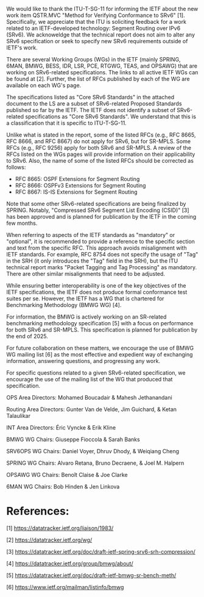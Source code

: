 We would like to thank the ITU-T-SG-11 for informing the IETF about the new work item
QSTR.MVC "Method for Verifying Conformance to SRv6" [1]. Specifically, we appreciate
that the ITU is soliciting feedback for a work related to an IETF-developed
technology: Segment Routing over IPv6 (SRv6). We acknoweldge that the technical report
does not aim to alter any SRv6 specification or seek to specify new SRv6 requirements outside of IETF's work.

There are several Working Groups (WGs) in the IETF 
(mainly SPRING, 6MAN, BMWG, BESS, IDR, LSR, PCE, RTGWG, TEAS, and OPSAWG) that are working
on SRv6-related specifications. The links to all active IETF WGs can be found at [2].
Further, the list of RFCs published by each of the WG are available on each WG's page.

The specifications listed as "Core SRv6 Standards" in the attached document to
the LS are a subset of SRv6-related Proposed Standards published so far by the IETF. The IETF does not
identify a subset of SRv6-related specifications as "Core SRv6 Standards". We understand that this is
a classification that it is specific to ITU-T-SG-11. 

Unlike what is stated in the report, some of the listed RFCs (e.g., RFC 8665, RFC 8666, and RFC 8667) do not
apply for SRv6, but for SR-MPLS. Some RFCs (e.g., RFC 9256) apply for both SRv6 and SR-MPLS.
A review of the RFCs listed on the WGs pages will provide information on their applicability to SRv6.
Also, the name of some of the listed RFCs should be corrected as follows:

   * RFC 8665: OSPF Extensions for Segment Routing
   * RFC 8666: OSPFv3 Extensions for Segment Routing
   * RFC 8667: IS-IS Extensions for Segment Routing

Note that some other SRv6-related specifications are being finalized by SPRING.
Notably, "Compressed SRv6 Segment List Encoding (CSID)" [3] has been approved
and is planned for publication by the IETF in the coming few months.

When referring to aspects of the IETF standards as "mandatory" or "optional", it is recommended to 
provide a reference to the specific section and text from the specific RFC. This approach
avoids misalignment with IETF standards. For example, RFC 8754 does not specify the usage of "Tag" in 
the SRH (it only introduces the "Tag" field in the SRH), but the ITU technical report marks 
"Packet Tagging and Tag Processing" as mandatory. There are other similar misalignments that need to be
adjusted.

While ensuring better interoperability is one of the key objectives of the IETF
specifications, the IETF does not produce formal conformance test suites per se. However, the IETF
has a WG that is chartered for Benchmarking Methodology (BMWG WG) [4].

For information, the BMWG is actively working on an SR-related benchmarking
methodology specification [5] with a focus on performance for both SRv6 and SR-MPLS.
This specification is planned for publication by the end of 2025.
 
For future collaboration on these matters, we encourage the use of BMWG WG mailing list [6]
as the most effective and expedient way of exchanging information, answering questions,
and progressing any work.

For specific questions related to a given SRv6-related specification, we encourage
the use of the mailing list of the WG that produced that specification.

OPS Area Directors: Mohamed Boucadair & Mahesh Jethanandani

Routing Area Directors: Gunter Van de Velde, Jim Guichard, & Ketan Talaulikar

INT Area Directors: Éric Vyncke & Erik Kline

BMWG WG Chairs: Giuseppe Fioccola & Sarah Banks

SRV6OPS WG Chairs: Daniel Voyer, Dhruv Dhody, & Weiqiang Cheng

SPRING WG Chairs: Alvaro Retana, Bruno Decraene, &  Joel M. Halpern

OPSAWG WG Chairs: Benoît Claise & Joe Clarke

6MAN WG Chairs: Bob Hinden & Jen Linkova

# References:

[1] https://datatracker.ietf.org/liaison/1983/

[2] https://datatracker.ietf.org/wg/

[3] https://datatracker.ietf.org/doc/draft-ietf-spring-srv6-srh-compression/

[4] https://datatracker.ietf.org/group/bmwg/about/

[5] https://datatracker.ietf.org/doc/draft-ietf-bmwg-sr-bench-meth/

[6] https://www.ietf.org/mailman/listinfo/bmwg
